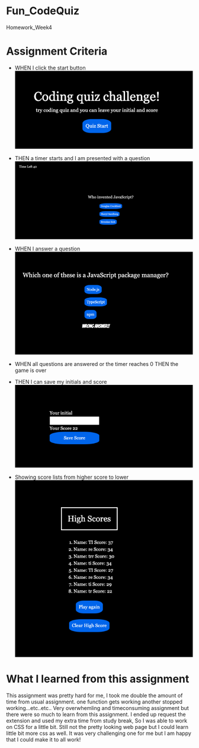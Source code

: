 # Fun_CodeQuiz
Homework_Week4

# Assignment Criteria
 * WHEN I click the start button
 ![Start Button](./screenshot/startBtn.png)

 * THEN a timer starts and I am presented with a question
  ![Timer and Present the quiz](./screenshot/timerandquiz.png)

 * WHEN I answer a question
 ![Answer the quiz and telling correct or incorrect](./screenshot/incorrectanswer.png)

 * WHEN all questions are answered or the timer reaches 0
 THEN the game is over
 * THEN I can save my initials and score
 ![Showing the score and save your initial](./screenshot/saveinitial.png)
 

 * Showing score lists from higher score to lower 
 ![Highscore List](./screenshot/scorelist.png)

# What I learned from this assignment

 This assignment was pretty hard for me, I took me double the amount of time from usual assignment.
 one function gets working another stopped working...etc..etc..
 Very overwhemling and timeconsuming assignment but there were so much to learn from this assignment.
 I ended up request the extension and used my extra time from study break, So I was able to work on CSS for a little bit. Still not the pretty looking web page but I could learn little bit more css as well. 
 It was very challenging one for me but I am happy that I could make it to all work!


